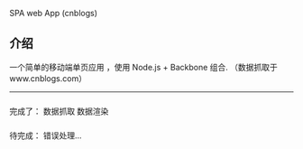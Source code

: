 SPA web App (cnblogs)

## 介绍

一个简单的移动端单页应用 ，使用 Node.js + Backbone 组合. （数据抓取于www.cnblogs.com）

------------------------------------------------

###
完成了：
数据抓取 数据渲染

###
待完成：
错误处理...




